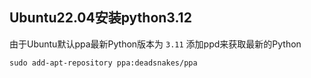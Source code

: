 ## Ubuntu22.04安装python3.12
由于Ubuntu默认ppa最新Python版本为 `3.11`
添加ppd来获取最新的Python

```shell
sudo add-apt-repository ppa:deadsnakes/ppa
```

